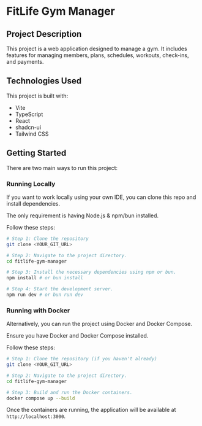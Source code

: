 # FitLife Gym Manager

## Project Description

This project is a web application designed to manage a gym. It includes features for managing members, plans, schedules, workouts, check-ins, and payments.

## Technologies Used

This project is built with:

- Vite
- TypeScript
- React
- shadcn-ui
- Tailwind CSS

## Getting Started

There are two main ways to run this project:

### Running Locally

If you want to work locally using your own IDE, you can clone this repo and install dependencies.

The only requirement is having Node.js & npm/bun installed.

Follow these steps:

```sh
# Step 1: Clone the repository
git clone <YOUR_GIT_URL>

# Step 2: Navigate to the project directory.
cd fitlife-gym-manager

# Step 3: Install the necessary dependencies using npm or bun.
npm install # or bun install

# Step 4: Start the development server.
npm run dev # or bun run dev
```

### Running with Docker

Alternatively, you can run the project using Docker and Docker Compose.

Ensure you have Docker and Docker Compose installed.

Follow these steps:

```sh
# Step 1: Clone the repository (if you haven't already)
git clone <YOUR_GIT_URL>

# Step 2: Navigate to the project directory.
cd fitlife-gym-manager

# Step 3: Build and run the Docker containers.
docker compose up --build
```

Once the containers are running, the application will be available at `http://localhost:3000`.

